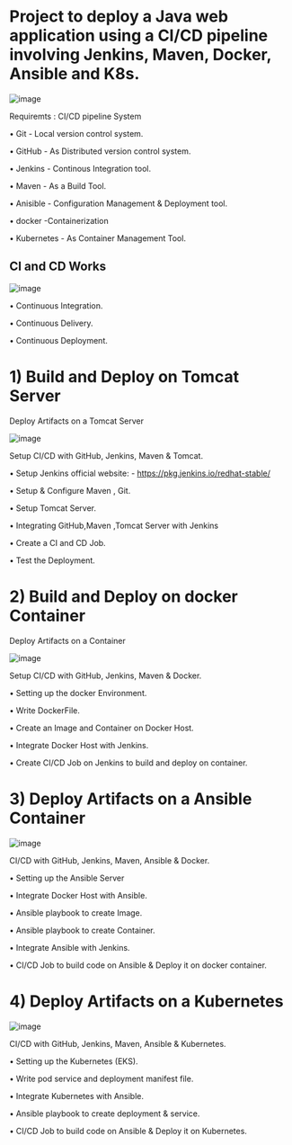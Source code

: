 

# Project to deploy a Java web application using a CI/CD pipeline involving Jenkins, Maven, Docker, Ansible and K8s.



![image](https://github.com/RanguRahul/devops_project/assets/120587828/cb293b0e-fda9-42ab-928e-8ed1ad3870bc) 







Requiremts : CI/CD pipeline System

• Git - Local version control system.

• GitHub - As Distributed version control system.

• Jenkins - Continous Integration tool.

• Maven - As a Build Tool.

• Anisible - Configuration Management & Deployment tool.

• docker -Containerization

• Kubernetes - As Container Management Tool.

CI and CD Works
---------------------------------------


![image](https://github.com/RanguRahul/devops_project/assets/120587828/654bdca9-0589-40ab-8941-0dcae22e6d5b)

• Continuous Integration.

• Continuous Delivery.

• Continuous Deployment.

# 1) Build and Deploy on Tomcat Server

Deploy Artifacts on a Tomcat Server

![image](https://github.com/RanguRahul/devops_project/assets/120587828/7e787c34-5835-40ad-89f0-dd24b8fa11d1)

Setup CI/CD with GitHub, Jenkins, Maven & Tomcat.

• Setup Jenkins official website: - https://pkg.jenkins.io/redhat-stable/

• Setup & Configure Maven , Git.

• Setup Tomcat Server.

• Integrating GitHub,Maven ,Tomcat Server with Jenkins

• Create a CI and CD Job.

• Test the Deployment.


# 2) Build and Deploy on docker Container


Deploy Artifacts on a Container


![image](https://github.com/RanguRahul/devops_project/assets/120587828/54d9f9b6-1cfc-45e4-99c0-89838b7c03b1)

   
Setup CI/CD with GitHub, Jenkins, Maven & Docker.

• Setting up the docker Environment.

• Write DockerFile.

• Create an Image and Container on Docker Host.

• Integrate Docker Host with Jenkins.

• Create CI/CD Job on Jenkins to build and deploy on container.


# 3) Deploy Artifacts on a Ansible Container

![image](https://github.com/RanguRahul/devops_project/assets/120587828/a0b7b239-39d3-4cf7-9aca-ad8425825e23)


CI/CD with GitHub, Jenkins, Maven, Ansible & Docker.

• Setting up the Ansible Server

• Integrate Docker Host with Ansible.

• Ansible playbook to create Image.

• Ansible playbook to create Container.

• Integrate Ansible with Jenkins.

• CI/CD Job to build code on Ansible & Deploy it on docker container.


# 4) Deploy Artifacts on a Kubernetes

![image](https://github.com/RanguRahul/devops_project/assets/120587828/594d90df-16b3-4afe-9e3e-806f45fefcd6)

CI/CD with GitHub, Jenkins, Maven, Ansible & Kubernetes.

• Setting up the Kubernetes (EKS).

• Write pod service and deployment manifest file.

• Integrate Kubernetes with Ansible.

• Ansible playbook to create deployment & service.

• CI/CD Job to build code on Ansible & Deploy it on Kubernetes.




